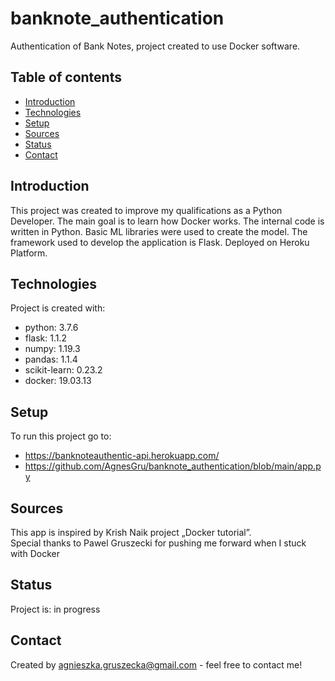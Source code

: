 # banknote_authentication
Authentication of Bank Notes, project created to use Docker software.


## Table of contents
* [Introduction](#introduction)
* [Technologies](#technologies)
* [Setup](#setup)
* [Sources](#sources)
* [Status](#status)
* [Contact](#contact)

## Introduction

This project was created to improve my qualifications as a Python Developer. The main goal is to learn how Docker works.
The internal code is written in Python. Basic ML libraries were used to create the model. The framework used to develop the application is Flask. 
Deployed on Heroku Platform.
	
## Technologies
Project is created with:
* python: 3.7.6
* flask: 1.1.2
* numpy: 1.19.3
* pandas: 1.1.4
* scikit-learn: 0.23.2
* docker: 19.03.13
	
## Setup
To run this project go to:

* https://banknoteauthentic-api.herokuapp.com/
* https://github.com/AgnesGru/banknote_authentication/blob/main/app.py

## Sources
This app is inspired by Krish Naik project „Docker tutorial”. <br/>Special thanks to Pawel Gruszecki for pushing me forward when I stuck with Docker

## Status
Project is: in progress 

## Contact
Created by agnieszka.gruszecka@gmail.com - feel free to contact me!

